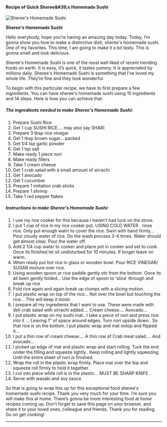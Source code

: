             

#### Recipe of Quick Sheree&amp;#39;s Homemade Sushi

![Sheree's Homemade Sushi](https://img-global.cpcdn.com/recipes/6416830934548480/751x532cq70/sherees-homemade-sushi-recipe-main-photo.jpg)

**Sheree's Homemade Sushi**

Hello everybody, hope you’re having an amazing day today. Today, I’m gonna show you how to make a distinctive dish, sheree's homemade sushi. One of my favorites. This time, I am going to make it a bit tasty. This is gonna smell and look delicious.

Sheree's Homemade Sushi is one of the most well liked of recent trending foods on earth. It is easy, it’s quick, it tastes yummy. It is appreciated by millions daily. Sheree's Homemade Sushi is something that I’ve loved my whole life. They’re fine and they look wonderful.

To begin with this particular recipe, we have to first prepare a few ingredients. You can have sheree's homemade sushi using 15 ingredients and 14 steps. Here is how you can achieve that.

##### The ingredients needed to make Sheree's Homemade Sushi:

1.  Prepare Sushi Rice
2.  Get 1 cup SUSHI RICE…. may also say SHARI
3.  Prepare 3 tbsp rice vinegar
4.  Get 1 tbsp brown sugar… packed
5.  Get 1/4 tsp garlic powder
6.  Get 1 tsp salt
7.  Make ready 1 piece nori
8.  Make ready fillers
9.  Take 1 cream cheese
10.  Get 1 crab salad with a small amount of sirrachi
11.  Get 1 avocado
12.  Get 1 cucumber
13.  Prepare 1 imitation crab sticks
14.  Prepare 1 shrimp
15.  Take 1 red pepper flakes

##### Instructions to make Sheree's Homemade Sushi:

1.  I use my rice cooker for this because I haven't had luck on the stove.
2.  I put 1 cup of rice in my rice cooker pot. USING COLD WATER . rinse rice. Only put enough watrr to cover the rice. Swirl with hand firmly… Pour cloudy water of rice. Do the wash process 3-4 times. Water should get almost clear. Pour the water off.
3.  Add 2 1/4 cup water to cooker and place pot in cooker and set to cook. Once its finished let sit undisturbed for 10 minutes. If longer leave on warm.
4.  When ready put hot rice in glass or wooden bowl. Pour RICE VINEGAR/ SUGAR mixture over rice.
5.  Using wooden spoon or rice paddle gently stir from the bottom. Once its all been gently folded… Use the edge of spoon to 'slice' through and break up rice
6.  Fold rice again and again break up clumps with a slicing motion.
7.  I put plastic wrap on top of the rice… Not over the bowl but touching the rice… This will keep it moist.
8.  I prepare all my ingredients that I want to use. These were made with deli crab salad with sirrachi added…. Cream cheese…. Avocado…
9.  I put plastic wrap on my sushi mat.. I take a piece of nori and press rice into it … Leaving 1" of space around edges. Turn nori upside down.. So that rice is on the bottom. I put plastic wrap and mat ontop and flipped it…
10.  I put a thin row of cream cheese…. A thin row of Crab meat salad…. And avocado…
11.  I picked up edge of mat and plastic wrap and start rolling. Tuck the end under the filling and squeeze lightly.. Keep rolling and lightly squeezing. Until the entire sheet of nori is finished.
12.  Wrap the roll in the plastic wrap firmly. Place mat over the top and squeeze roll firmly to hold it together.
13.  I cut into piece while roll is in the plastic… MUST BE SHARP KNIFE.
14.  Serve with wasabi and soy sauce

So that is going to wrap this up for this exceptional food sheree's homemade sushi recipe. Thank you very much for your time. I’m sure you will make this at home. There’s gonna be more interesting food at home recipes coming up. Don’t forget to save this page on your browser, and share it to your loved ones, colleague and friends. Thank you for reading. Go on get cooking!

* * *